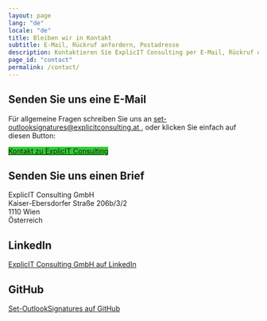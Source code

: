 ```yaml
---
layout: page
lang: "de"
locale: "de"
title: Bleiben wir in Kontakt
subtitle: E-Mail, Rückruf anfordern, Postadresse
description: Kontaktieren Sie ExplicIT Consulting per E-Mail, Rückruf oder Post. Finden Sie auch unsere LinkedIn- und GitHub-Profile für mehr Infos.
page_id: "contact"
permalink: /contact/
---
```

<h2>Senden Sie uns eine E-Mail</h2>
<p>
  Für allgemeine Fragen schreiben Sie uns an 
  <a href="mailto:set-outlooksignatures@explicitconsulting.at">
    set-outlooksignatures@explicitconsulting.at
  </a>, oder klicken Sie einfach auf diesen Button:
</p>
<p>
  <a href="mailto:set-outlooksignatures@explicitconsulting.at" class="button is-link is-normal is-hovered has-text-black" style="background-color: limegreen">
    Kontakt zu ExplicIT Consulting
  </a>
</p>

<h2>Senden Sie uns einen Brief</h2>
<p>
  ExplicIT Consulting GmbH<br>
  Kaiser-Ebersdorfer Straße 206b/3/2<br>
  1110 Wien<br>
  Österreich
</p>

<h2>LinkedIn</h2>
<p>
  <a href="https://www.linkedin.com/company/explicit-consulting-gmbh">
    ExplicIT Consulting GmbH auf LinkedIn
  </a>
</p>

<h2>GitHub</h2>
<p>
  <a href="https://github.com/Set-OutlookSignatures">
    Set-OutlookSignatures auf GitHub
  </a>
</p>
